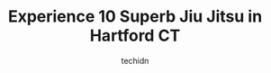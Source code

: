 ---
layout: ampstory
image: https://i0.wp.com/www.depkes.org/wp-content/uploads/2023/06/jiu-jitsu-0-in-hartford-ct-1685789346.jpeg?resize=640,853
author: techidn
featured: false
description: Discover the impressive array of Jiu Jitsu options in Hartford CT, where you can find 10 of the largest Jiu Jitsu establishments in the area. From renowned classics to hidden gems, Hartford 
title: Experience 10 Superb Jiu Jitsu in Hartford CT
cover:
   title: Experience 10 Superb Jiu Jitsu in Hartford CT
   subtitle: Rickpate
   background: https://www.depkes.org/wp-content/uploads/2023/06/jiu-jitsu-0-in-hartford-ct-1685789346.jpeg

pages: 
 - layout: thirds
   top: <h1>#1 Villaris Martial Arts Centers - Newington CT</h1>
   bottom: "<p>Villaris has been nothing but amazing since weve joined. It is like a family and everyone and every class is always very professional and encouraging, you can see t</p>"
   background: https://www.depkes.org/wp-content/uploads/2023/06/jiu-jitsu-1-in-hartford-ct-1685789347.jpeg
   backgroundblur: true
 - layout: thirds
   top: <h1>#2 Villaris Martial Arts Centers - Glastonbury CT</h1>
   bottom: "<p>Villaris has been a amazing experience for my 6  year old my son! He absolutely loves going to class every week.  The concepts that the kids learn in class of respect,</p>"
   background: https://www.depkes.org/wp-content/uploads/2023/06/jiu-jitsu-2-in-hartford-ct-1685789348.jpeg
   cta:
      link: https://www.depkes.org/blog/experience-10-superb-jiu-jitsu-in-hartford-ct/
      text: Experience 10 Superb Jiu Jitsu in Hartford CT
 - layout: thirds
   top: <h1>#3 Solid Base Bjj</h1>
   bottom: "<p>1079 Queen St, Southington, CT 06489, United States</p>"
   background: https://www.depkes.org/wp-content/uploads/2023/06/jiu-jitsu-3-in-hartford-ct-1685789348.jpeg
   cta:
      link: https://www.depkes.org/blog/experience-10-superb-jiu-jitsu-in-hartford-ct/
      text: Experience 10 Superb Jiu Jitsu in Hartford CT
 - layout: thirds
   top: <h1>#4 Villaris Martial Arts Centers - West Hartford CT</h1>
   bottom: "<p>1124 New Britain Ave, West Hartford, CT 06110, United States</p>"
   background: https://images.unsplash.com/photo-1614648718611-0635f29016cb?ixlib=rb-4.0.3&ixid=MnwxMjA3fDB8MHxwaG90by1wYWdlfHx8fGVufDB8fHx8&auto=format&fit=crop&w=640&h=853&q=80
   cta:
      link: https://www.depkes.org/blog/experience-10-superb-jiu-jitsu-in-hartford-ct/
      text: Experience 10 Superb Jiu Jitsu in Hartford CT
 - layout: thirds
   top: <h1>#5 Underdog Mixed Martial Arts</h1>
   bottom: "<p>23A Andover Dr, West Hartford, CT 06110, United States</p>"
   background: https://images.unsplash.com/photo-1564951434112-64d74cc2a2d7?ixlib=rb-4.0.3&ixid=MnwxMjA3fDB8MHxwaG90by1wYWdlfHx8fGVufDB8fHx8&auto=format&fit=crop&w=640&h=853&q=80
   cta:
      link: https://www.depkes.org/blog/experience-10-superb-jiu-jitsu-in-hartford-ct/
      text: Experience 10 Superb Jiu Jitsu in Hartford CT
 - layout: thirds
   top: <h1>#6 Thornton Martial Arts and Fitness</h1>
   bottom: "<p>701 Main St, East Hartford, CT 06108, United States</p>"
   background: https://images.unsplash.com/photo-1496096265110-f83ad7f96608?ixlib=rb-4.0.3&ixid=MnwxMjA3fDB8MHxwaG90by1wYWdlfHx8fGVufDB8fHx8&auto=format&fit=crop&w=640&h=853&q=80
   cta:
      link: https://www.depkes.org/blog/experience-10-superb-jiu-jitsu-in-hartford-ct/
      text: Experience 10 Superb Jiu Jitsu in Hartford CT
 - layout: thirds
   top: <h1>#7 Manchester Brazilian Jiu-Jitsu</h1>
   bottom: "<p>60b Progress Dr, Manchester, CT 06040, United States</p>"
   background: https://images.unsplash.com/photo-1580610447943-1bfbef5efe07?ixlib=rb-4.0.3&ixid=MnwxMjA3fDB8MHxwaG90by1wYWdlfHx8fGVufDB8fHx8&auto=format&fit=crop&w=640&h=853&q=80
   cta:
      link: https://www.depkes.org/blog/experience-10-superb-jiu-jitsu-in-hartford-ct/
      text: Experience 10 Superb Jiu Jitsu in Hartford CT
 - layout: thirds
   middle: Continue reading...
   background: https://images.unsplash.com/photo-1484589065579-248aad0d8b13?ixlib=rb-4.0.3&ixid=MnwxMjA3fDB8MHxwaG90by1wYWdlfHx8fGVufDB8fHx8&auto=format&fit=crop&w=640&h=853&q=80
   cta:
      link: https://www.depkes.org/blog/experience-10-superb-jiu-jitsu-in-hartford-ct/
      text: Experience 10 Superb Jiu Jitsu in Hartford CT
      
---